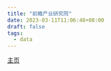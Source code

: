 ```yaml
---
title: "前瞻产业研究院"
date: 2023-03-11T11:06:48+08:00
draft: false
tags:
  - data
---
```


[主页](https://bg.qianzhan.com/)
